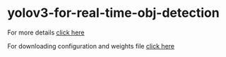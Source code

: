 # yolov3-for-real-time-obj-detection

For more details [click here](https://medium.com/analytics-vidhya/real-time-object-detection-using-yolov3-with-opencv-and-python-64c985e14786)

For downloading configuration and weights file [click here](https://pjreddie.com/darknet/yolo/)
